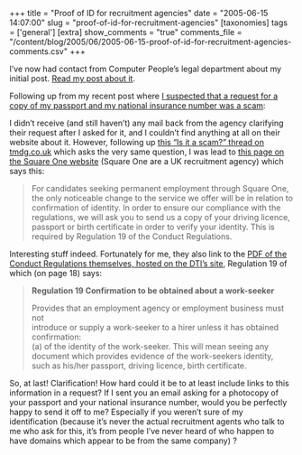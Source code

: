 +++
title = "Proof of ID for recruitment agencies"
date = "2005-06-15 14:07:00"
slug = "proof-of-id-for-recruitment-agencies"
[taxonomies]
tags = ['general']
[extra]
show_comments = "true"
comments_file = "/content/blog/2005/06/2005-06-15-proof-of-id-for-recruitment-agencies-comments.csv"
+++

<ins datetimte="2005-09-01T13:18:52Z"></ins>

I’ve now had contact from Computer People’s legal department about my initial post. [Read my post about it](http://philwilson.org/blog/2005/09/computer-people-request-for-details.html).

Following up from my recent post where [I suspected that a request for a copy of my passport and my national insurance number was a scam](http://philwilson.org/blog/2005/05/request-for-id-scam.html):

I didn’t receive (and still haven’t) any mail back from the agency clarifying their request after I asked for it, and I couldn’t find anything at all on their website about it. However, following up [this “Is it a scam?” thread on tmdg.co.uk](http://lists.tmdg.co.uk/pipermail/sclug/2005-March/002479.html "Is it a scam?") which asks the very same question, I was lead to [this page on the Square One website](http://www.square.co.uk/pages/content.asp?PageID=145) (Square One are a UK recruitment agency) which says this:

> For candidates seeking permanent employment through Square One, the only noticeable change to the service we offer will be in relation to confirmation of identity. In order to ensure our compliance with the regulations, we will ask you to send us a copy of your driving licence, passport or birth certificate in order to verify your identity. This is required by Regulation 19 of the Conduct Regulations.

Interesting stuff indeed. Fortunately for me, they also link to the [PDF of the Conduct Regulations themselves, hosted on the DTI’s site](http://www.dti.gov.uk/files/file24248.pdf), Regulation 19 of which (on page 18) says:

> **Regulation 19 Confirmation to be obtained about a work-seeker**
> 
> Provides that an employment agency or employment business must not  
> introduce or supply a work-seeker to a hirer unless it has obtained  
> confirmation:  
> (a) of the identity of the work-seeker. This will mean seeing any  
> document which provides evidence of the work-seekers identity,  
> such as his/her passport, driving licence, birth certificate.

So, at last! Clarification! How hard could it be to at least include links to this information in a request? If I sent you an email asking for a photocopy of your passport and your national insurance number, would you be perfectly happy to send it off to me? Especially if you weren’t sure of my identification (because it’s never the actual recruitment agents who talk to me who ask for this, it’s from people I’ve never heard of who happen to have domains which appear to be from the same company) ?

